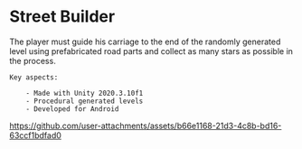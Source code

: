 # Street Builder

The player must guide his carriage to the end of the randomly generated level using prefabricated road parts and collect as many stars as possible in the process.

    Key aspects:

        - Made with Unity 2020.3.10f1
        - Procedural generated levels
        - Developed for Android

https://github.com/user-attachments/assets/b66e1168-21d3-4c8b-bd16-63ccf1bdfad0



